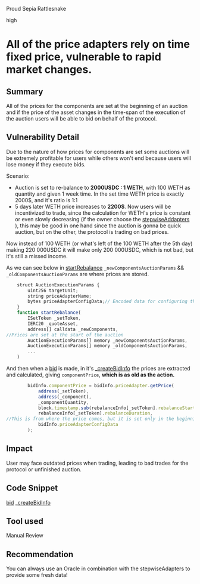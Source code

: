 Proud Sepia Rattlesnake

high

# All of the price adapters rely on time fixed price, vulnerable to rapid market changes.

## Summary
All of the prices for the components are set at the beginning of an auction and if the price of the asset changes in the time-span of the execution of the auction users will be able to bid on behalf of the protocol. 

## Vulnerability Detail
Due to the nature of how prices for components are set some auctions will be extremely profitable for users while others won't end because users will lose money if they execute bids.

Scenario: 
- Auction is set to re-balance to **2000USDC : 1 WETH**, with 100 WETH as quantity and given 1 week time. In the set time WETH price is exactly 2000$, and it's ratio is 1:1 
- 5 days later WETH price increases to **2200$**. Now users will be incentivized to trade, since the calculation for WETH's price is constant or even slowly decreasing (if the owner  choose the [stepwiseAddapters](https://github.com/sherlock-audit/2023-06-Index/tree/main/index-protocol/contracts/protocol/integration/auction-price) ), this may be good in one hand since the auction is gonna be quick auction, but on the other, the protocol is trading on bad prices.

Now instead of 100 WETH (or what's left of the 100 WETH after the 5th day) making 220 000USDC it will make only 
200 000USDC, which is not bad, but it's still a missed income.

As we can see below in [startRebalance](https://github.com/sherlock-audit/2023-06-Index/blob/main/index-protocol/contracts/protocol/modules/v1/AuctionRebalanceModuleV1.sol#L241-L282) `_newComponentsAuctionParams` && `_oldComponentsAuctionParams` are where prices are stored.

```jsx
    struct AuctionExecutionParams {
        uint256 targetUnit;
        string priceAdapterName; 
        bytes priceAdapterConfigData;// Encoded data for configuring the chosen price adapter.
    }
    function startRebalance(
        ISetToken _setToken,
        IERC20 _quoteAsset,
        address[] calldata _newComponents,
//Prices are set at the start of the auction
        AuctionExecutionParams[] memory _newComponentsAuctionParams,
        AuctionExecutionParams[] memory _oldComponentsAuctionParams,
        ...
    )
```
And then when a [bid](https://github.com/sherlock-audit/2023-06-Index/blob/main/index-protocol/contracts/protocol/modules/v1/AuctionRebalanceModuleV1.sol#L309-L348) is made, in it's [_createBidInfo](https://github.com/sherlock-audit/2023-06-Index/blob/main/index-protocol/contracts/protocol/modules/v1/AuctionRebalanceModuleV1.sol#L772-L836) the prices are extracted and calculated, giving `componentPrice`, **which is as old as the action.**
```jsx
        bidInfo.componentPrice = bidInfo.priceAdapter.getPrice(
            address(_setToken),
            address(_component),
            _componentQuantity,
            block.timestamp.sub(rebalanceInfo[_setToken].rebalanceStartTime),
            rebalanceInfo[_setToken].rebalanceDuration,
//This is from where the price comes, but it is set only in the beginning of the auction
            bidInfo.priceAdapterConfigData
        );
```

## Impact
User may face outdated prices when trading, leading to bad trades for the protocol or unfinished auction.
## Code Snippet
[bid](https://github.com/sherlock-audit/2023-06-Index/blob/main/index-protocol/contracts/protocol/modules/v1/AuctionRebalanceModuleV1.sol#L309-L348)
[_createBidInfo](https://github.com/sherlock-audit/2023-06-Index/blob/main/index-protocol/contracts/protocol/modules/v1/AuctionRebalanceModuleV1.sol#L772-L836)

## Tool used

Manual Review

## Recommendation
You can always use an Oracle in combination with the stepwiseAdapters to provide some fresh data!